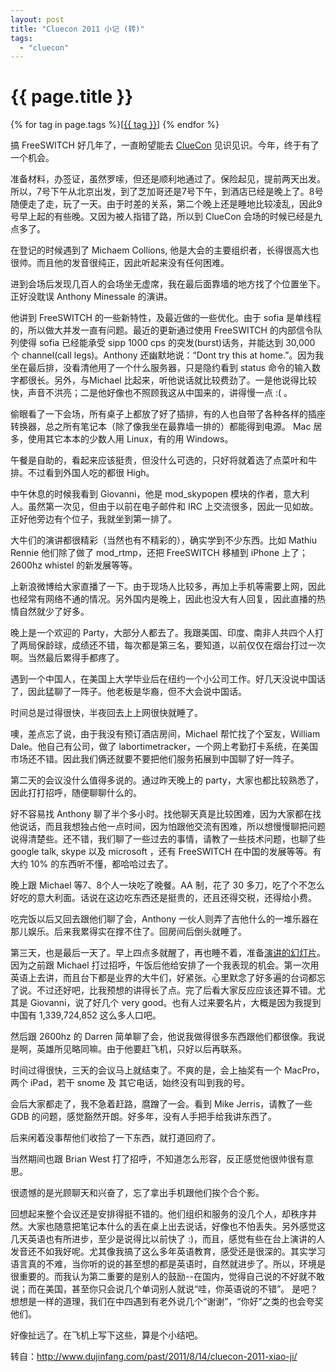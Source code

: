 ```yaml
---
layout: post
title: "Cluecon 2011 小记 (转)"
tags:
  - "cluecon"
---
```


# {{ page.title }}

<div class="tags">
{% for tag in page.tags %}[<a class="tag" href="/tags.html#{{ tag }}">{{ tag }}</a>] {% endfor %}
</div>


搞 FreeSWITCH  好几年了，一直盼望能去 [ClueCon](http://www.cluecon.com) 见识见识。今年，终于有了一个机会。

准备材料，办签证，虽然罗嗦，但还是顺利地通过了。保险起见，提前两天出发。所以，7号下午从北京出发，到了芝加哥还是7号下午，到酒店已经是晚上了。8号随便走了走，玩了一天。由于时差的关系，第二个晚上还是睡地比较凌乱，因此9号早上起的有些晚。又因为被人指错了路，所以到 ClueCon 会场的时候已经是九点多了。

在登记的时候遇到了 Michaem Collions, 他是大会的主要组织者，长得很高大也很帅。而且他的发音很纯正，因此听起来没有任何困难。

进到会场后发现几百人的会场坐无虚席，我在最后面靠墙的地方找了个位置坐下。正好没耽误 Anthony Minessale 的演讲。

他讲到 FreeSWITCH 的一些新特性，及最近做的一些优化。由于 sofia 是单线程的，所以做大并发一直有问题。最近的更新通过使用 FreeSWITCH 的内部信令队列使得 sofia 已经能承受 sipp 1000 cps 的突发(burst)话务，并能达到 30,000 个 channel(call legs)。Anthony 还幽默地说：“Dont try this at home.”。因为我坐在最后排，没看清他用了一个什么服务器，只是隐约看到 status 命令的输入数字都很长。另外，与Michael 比起来，听他说话就比较费劲了。一是他说得比较快，声音不洪亮；二是他好像也不照顾我这从中国来的，讲得慢一点 :( 。

偷眼看了一下会场，所有桌子上都放了好了插排，有的人也自带了各种各样的插座转换器，总之所有笔记本（除了像我坐在最靠墙一排的）都能得到电源。 Mac 居多，使用其它本本的少数人用  Linux，有的用 Windows。

午餐是自助的，看起来应该挺贵，但没什么可选的，只好将就着选了点菜叶和牛排。不过看到外国人吃的都很 High。

中午休息的时候我看到 Giovanni，他是 mod_skypopen 模块的作者，意大利人。虽然第一次见，但由于以前在电子邮件和 IRC 上交流很多，因此一见如故。正好他旁边有个位子，我就坐到第一排了。

大牛们的演讲都很精彩（当然也有不精彩的），确实学到不少东西。比如 Mathiu Rennie 他们除了做了  mod_rtmp，还把 FreeSWITCH 移植到 iPhone 上了；2600hz whistel 的新发展等等。

上新浪微博给大家直播了一下。由于现场人比较多，再加上手机等需要上网，因此也经常有网络不通的情况。另外国内是晚上，因此也没大有人回复，因此直播的热情自然就少了好多。

晚上是一个欢迎的 Party，大部分人都去了。我跟美国、印度、南非人共四个人打了两局保龄球，成绩还不错，每次都是第三名，要知道，以前仅仅在烟台打过一次啊。当然最后累得手都疼了。

遇到一个中国人，在美国上大学毕业后在纽约一个小公司工作。好几天没说中国话了，因此猛聊了一阵子。他老板是华裔，但不大会说中国话。

时间总是过得很快，半夜回去上上网很快就睡了。

噢，差点忘了说，由于我没有预订酒店房间，Michael 帮忙找了个室友，William Dale。他自己有公司，做了 labortimetracker，一个网上考勤打卡系统，在美国市场还不错。因此我们俩还就要不要把他们服务拓展到中国聊了好一阵子。

第二天的会议没什么值得多说的。通过昨天晚上的 party，大家也都比较熟悉了，因此打打招呼，随便聊聊什么的。

好不容易找 Anthony 聊了半个多小时。找他聊天真是比较困难，因为大家都在找他说话，而且我想独占他一点时间，因为怕跟他交流有困难，所以想慢慢聊把问题说得清楚些。还不错，我们聊了一些过去的事情，请教了一些技术问题，也聊了些 google talk, skype 以及 microsoft ，还有 FreeSWITCH 在中国的发展等等。有大约 10% 的东西听不懂，都哈哈过去了。

晚上跟 Michael 等7、8个人一块吃了晚餐。AA 制，花了 30 多刀，吃了个不怎么好吃的意大利面。话说在这边吃东西还是挺贵的，还且还得交税，还得给小费。

吃完饭以后又回去跟他们聊了会，Anthony 一伙人则弄了吉他什么的一堆乐器在那儿娱乐。后来我累得实在撑不住了。回房间后倒头就睡了。

第三天，也是最后一天了。早上四点多就醒了，再也睡不着，准备[演讲的幻灯片](http://www.slideshare.net/seven1240/experience-onfreeswitchcluecon2011)。因为之前跟 Michael  打过招呼，午饭后他给安排了一个我表现的机会。第一次用英语上去讲，而且台下都是业界的大牛们，好紧张。心里默念了好多遍的台词都忘了说。不过还好吧，比我预想的讲得长了点。完了后看大家反应应该还算不错。尤其是 Giovanni，说了好几个 very good。也有人过来要名片，大概是因为我提到中国有 1,339,724,852 这么多人口吧。

然后跟 2600hz 的 Darren 简单聊了会，他说我做得很多东西跟他们都很像。我说是啊，英雄所见略同嘛。由于他要赶飞机，只好以后再联系。

时间过得很快，三天的会议马上就结束了。不爽的是，会上抽奖有一个 MacPro，两个 iPad，若干 snome 及 其它电话，始终没有叫到我的号。

会后大家都走了，我不急着赶路，麿蹭了一会。看到 Mike Jerris，请教了一些 GDB 的问题，感觉豁然开朗。好多年，没有人手把手给我讲东西了。

后来闲着没事帮他们收拾了一下东西，就打道回府了。

当然期间也跟 Brian West 打了招呼，不知道怎么形容，反正感觉他很帅很有意思。

很遗憾的是光顾聊天和兴奋了，忘了拿出手机跟他们挨个合个影。

回想起来整个会议还是安排得挺不错的。他们组织和服务的没几个人，却秩序井然。大家也随意把笔记本什么的丢在桌上出去说话，好像也不怕丢失。另外感觉这几天英语也有所进步，至少是说得比以前快了 :)，而且，感觉有些在台上演讲的人发音还不如我好呢。尤其像我搞了这么多年英语教育，感受还是很深的。其实学习语言真的不难，当你听的说的甚至想的都是英语时，自然就进步了。所以，环境是很重要的。而我认为第二重要的是别人的鼓励--在国内，觉得自己说的不好就不敢说；而在美国，甚至你只会说几个单词别人就说“哇，你英语说的不错”。 是吧？想想是一样的道理，我们在中四遇到有老外说几个“谢谢”，“你好”之类的也会夸奖他们。

好像扯远了。在飞机上写下这些，算是个小结吧。

转自：<http://www.dujinfang.com/past/2011/8/14/cluecon-2011-xiao-ji/>
